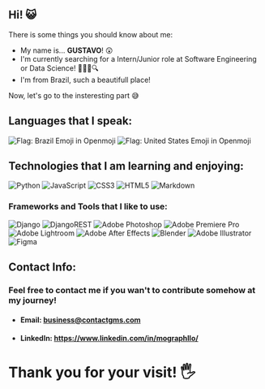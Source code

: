 ## **Hi! 😺**
There is some things you should know about me:

 - My name is... **GUSTAVO**! 😲
 - I'm currently searching for a Intern/Junior role at 
 Software Engineering or Data Science! 👩🏻‍💻🔍
 - I'm from Brazil, such a beautifull place!

Now, let's go to the insteresting part 😅

## Languages that I speak: 
![Flag: Brazil Emoji in Openmoji](https://cdn-0.emojis.wiki/emoji-pics/openmoji/brazil-openmoji.png) ![Flag: United States Emoji in Openmoji](https://cdn-0.emojis.wiki/emoji-pics/openmoji/united-states-openmoji.png)
## Technologies that I am learning and enjoying: 

![Python](https://img.shields.io/badge/python-3670A0?style=for-the-badge&logo=python&logoColor=ffdd54)
![JavaScript](https://img.shields.io/badge/javascript-%23323330.svg?style=for-the-badge&logo=javascript&logoColor=%23F7DF1E) 
![CSS3](https://img.shields.io/badge/css3-%231572B6.svg?style=for-the-badge&logo=css3&logoColor=white) ![HTML5](https://img.shields.io/badge/html5-%23E34F26.svg?style=for-the-badge&logo=html5&logoColor=white)   ![Markdown](https://img.shields.io/badge/markdown-%23000000.svg?style=for-the-badge&logo=markdown&logoColor=white)
### Frameworks and Tools that I like to use:
![Django](https://img.shields.io/badge/django-%23092E20.svg?style=for-the-badge&logo=django&logoColor=white) ![DjangoREST](https://img.shields.io/badge/DJANGO-REST-ff1709?style=for-the-badge&logo=django&logoColor=white&color=ff1709&labelColor=gray)
![Adobe Photoshop](https://img.shields.io/badge/adobephotoshop-%2331A8FF.svg?style=for-the-badge&logo=adobephotoshop&logoColor=white) ![Adobe Premiere Pro](https://img.shields.io/badge/Adobe%20Premiere%20Pro-9999FF.svg?style=for-the-badge&logo=Adobe%20Premiere%20Pro&logoColor=white)
![Adobe Lightroom](https://img.shields.io/badge/Adobe%20Lightroom-31A8FF.svg?style=for-the-badge&logo=Adobe%20Lightroom&logoColor=white) ![Adobe After Effects](https://img.shields.io/badge/Adobe%20After%20Effects-9999FF.svg?style=for-the-badge&logo=Adobe%20After%20Effects&logoColor=white) 
![Blender](https://img.shields.io/badge/blender-%23F5792A.svg?style=for-the-badge&logo=blender&logoColor=white) ![Adobe Illustrator](https://img.shields.io/badge/adobeillustrator-%23FF9A00.svg?style=for-the-badge&logo=adobeillustrator&logoColor=white)  ![Figma](https://img.shields.io/badge/figma-%23F24E1E.svg?style=for-the-badge&logo=figma&logoColor=white)

## Contact Info:
### Feel free to contact me if you wan't to contribute somehow at my journey!

 - #### Email:  business@contactgms.com
   
 - #### LinkedIn: https://www.linkedin.com/in/mographllo/

# Thank you for your visit! 🖐 

